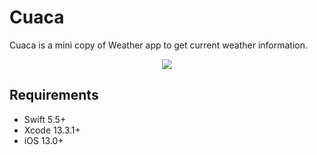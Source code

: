 # Cuaca
Cuaca is a mini copy of Weather app to get current weather information.

<p align="center"><img src="https://github.com/ignathan/cuaca/blob/master/preview.gif" /></p>

## Requirements
- Swift 5.5+
- Xcode 13.3.1+
- iOS 13.0+
